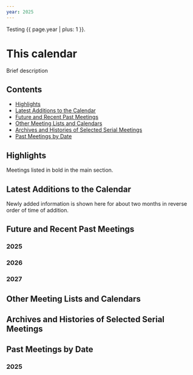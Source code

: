 ```yaml
---
year: 2025
---
```


<head>
  <link rel="stylesheet" href="assets/style.css">
</head>

Testing {{ page.year | plus: 1 }}.

# This calendar

Brief description

## Contents

- [Highlights](#highlights)
- [Latest Additions to the Calendar](#latest-additions-to-the-calendar)
- [Future and Recent Past Meetings](#future-and-recent-past-meetings)
- [Other Meeting Lists and Calendars](#other-meeting-lists-and-calendars)
- [Archives and Histories of Selected Serial Meetings](#archives-and-histories-of-selected-serial-meetings)
- [Past Meetings by Date](#past-meetings-by-date)

## Highlights

Meetings listed in bold in the main section.

## Latest Additions to the Calendar

Newly added information is shown here for about two months in reverse order of time of addition.

## Future and Recent Past Meetings

### 2025

### 2026

### 2027

## Other Meeting Lists and Calendars

## Archives and Histories of Selected Serial Meetings

## Past Meetings by Date

### 2025
